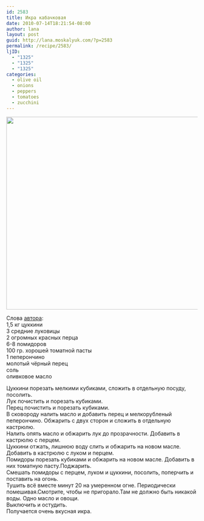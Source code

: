 ```yaml
---
id: 2583
title: Икра кабачковая
date: 2010-07-14T18:21:54-08:00
author: lana
layout: post
guid: http://lana.moskalyuk.com/?p=2583
permalink: /recipe/2583/
ljID:
  - "1325"
  - "1325"
  - "1325"
categories:
  - olive oil
  - onions
  - peppers
  - tomatoes
  - zucchini
---
```

<p style="text-align: left">
  <img loading="lazy" class="alignnone" title="ikra" src="http://farm5.static.flickr.com/4143/4794542927_567660c371_z.jpg" alt="" width="640" height="506" />
</p>

<p style="text-align: left">
  Слова <a href="http://elladkin.livejournal.com/225134.html">автора</a>:<br /> 1,5 кг цуккини<br /> 3 средние луковицы<br /> 2 огромных красных перца<br /> 6-8 помидоров<br /> 100 гр. хорошей томатной пасты<br /> 1 пеперончино<br /> молотый чёрный перец<br /> соль<br /> оливковое масло
</p>

<p style="text-align: left">
  Цуккини порезать мелкими кубиками, сложить в отдельную посуду,  посолить.<br /> Лук почистить и порезать кубиками.<br /> Перец почистить и порезать кубиками.<br /> В сковороду налить масло и добавить перец и мелкорубленый пеперончино. Обжарить с двух сторон и сложить в отдельную кастрюлю.<br /> Налить опять масло и обжарить лук до прозрачности. Добавить в кастрюлю с перцем.<br /> Цуккини отжать, лишнюю воду слить и обжарить на новом масле. Добавить в кастрюлю с луком и перцем.<br /> Помидоры порезать кубиками и обжарить на новом масле. Добавить в них томатную пасту.Поджарить.<br /> Смешать помидоры с перцем, луком и цуккини, посолить, поперчить и поставить на огонь.<br /> Тушить всё вместе минут 20 на умеренном огне. Периодически помешивая.Смотрите, чтобы не пригорало.Там не должно быть никакой воды. Одно масло и овощи.<br /> Выключить и остудить.<br /> Получается очень вкусная икра.
</p>

<p style="text-align: right">